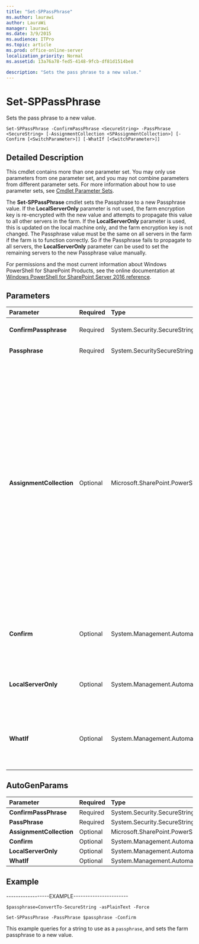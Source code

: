 ```yaml
---
title: "Set-SPPassPhrase"
ms.author: laurawi
author: LauraWi
manager: laurawi
ms.date: 3/9/2015
ms.audience: ITPro
ms.topic: article
ms.prod: office-online-server
localization_priority: Normal
ms.assetid: 13a76a78-fed5-4148-9fcb-df81d1514be8

description: "Sets the pass phrase to a new value."
---
```


# Set-SPPassPhrase

Sets the pass phrase to a new value.
  
```
Set-SPPassPhrase -ConfirmPassPhrase <SecureString> -PassPhrase <SecureString> [-AssignmentCollection <SPAssignmentCollection>] [-Confirm [<SwitchParameter>]] [-WhatIf [<SwitchParameter>]]
```

## Detailed Description

This cmdlet contains more than one parameter set. You may only use parameters from one parameter set, and you may not combine parameters from different parameter sets. For more information about how to use parameter sets, see [Cmdlet Parameter Sets](https://go.microsoft.com/fwlink/?LinkID=187810).
  
The **Set-SPPassPhrase** cmdlet sets the Passphrase to a new Passphrase value. If the **LocalServerOnly** parameter is not used, the farm encryption key is re-encrypted with the new value and attempts to propagate this value to all other servers in the farm. If the **LocalServerOnly** parameter is used, this is updated on the local machine only, and the farm encryption key is not changed. The Passphrase value must be the same on all servers in the farm if the farm is to function correctly. So if the Passphrase fails to propagate to all servers, the **LocalServerOnly** parameter can be used to set the remaining servers to the new Passphrase value manually. 
  
For permissions and the most current information about Windows PowerShell for SharePoint Products, see the online documentation at [Windows PowerShell for SharePoint Server 2016 reference](https://go.microsoft.com/fwlink/p/?LinkId=671715).
  
## Parameters

|**Parameter**|**Required**|**Type**|**Description**|
|:-----|:-----|:-----|:-----|
|**ConfirmPassphrase** <br/> |Required  <br/> |System.Security.SecureString  <br/> |Passphrase is typed a second time to confirm that it matches the first entry.  <br/> |
|**Passphrase** <br/> |Required  <br/> |System.SecuritySecureString  <br/> |Specifies the new Passphrase value.  <br/> |
|**AssignmentCollection** <br/> |Optional  <br/> |Microsoft.SharePoint.PowerShell.SPAssignmentCollection  <br/> |Manages objects for the purpose of proper disposal. Use of objects, such as **SPWeb** or **SPSite**, can use large amounts of memory and use of these objects in Windows PowerShell scripts requires proper memory management. Using the **SPAssignment** object, you can assign objects to a variable and dispose of the objects after they are needed to free up memory. When **SPWeb**, **SPSite**, or **SPSiteAdministration** objects are used, the objects are automatically disposed of if an assignment collection or the **Global** parameter is not used.  <br/> > [!NOTE]> When the **Global** parameter is used, all objects are contained in the global store. If objects are not immediately used, or disposed of by using the **Stop-SPAssignment** command, an out-of-memory scenario can occur.           |
|**Confirm** <br/> |Optional  <br/> |System.Management.Automation.SwitchParameter  <br/> |Prompts you for confirmation before executing the command. For more information, type the following command: **get-help about_commonparameters** <br/> |
|**LocalServerOnly** <br/> |Optional  <br/> |System.Management.Automation.SwitchParameter  <br/> |Scopes the Passphrase change to the local server only. If this parameter is not used, the Passphrase change is performed farm-wide.  <br/> |
|**WhatIf** <br/> |Optional  <br/> |System.Management.Automation.SwitchParameter  <br/> |Displays a message that describes the effect of the command instead of executing the command. For more information, type the following command: **get-help about_commonparameters** <br/> |
   
## AutoGenParams

|**Parameter**|**Required**|**Type**|**Description**|
|:-----|:-----|:-----|:-----|
|**ConfirmPassPhrase** <br/> |Required  <br/> |System.Security.SecureString  <br/> ||
|**PassPhrase** <br/> |Required  <br/> |System.Security.SecureString  <br/> ||
|**AssignmentCollection** <br/> |Optional  <br/> |Microsoft.SharePoint.PowerShell.SPAssignmentCollection  <br/> ||
|**Confirm** <br/> |Optional  <br/> |System.Management.Automation.SwitchParameter  <br/> ||
|**LocalServerOnly** <br/> |Optional  <br/> |System.Management.Automation.SwitchParameter  <br/> ||
|**WhatIf** <br/> |Optional  <br/> |System.Management.Automation.SwitchParameter  <br/> ||
   
## Example

------------------EXAMPLE-----------------------
  
```
$passphrase=ConvertTo-SecureString -asPlainText -Force
```

```
Set-SPPassPhrase -PassPhrase $passphrase -Confirm
```

This example queries for a string to use as a  `passphrase`, and sets the farm passphrase to a new value.
  

